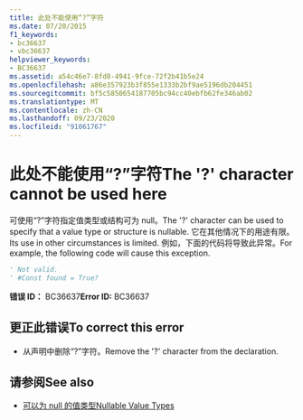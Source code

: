 ```yaml
---
title: 此处不能使用“?”字符
ms.date: 07/20/2015
f1_keywords:
- bc36637
- vbc36637
helpviewer_keywords:
- BC36637
ms.assetid: a54c46e7-8fd8-4941-9fce-72f2b41b5e24
ms.openlocfilehash: a86e357923b3f855e1333b2bf9ae5196db204451
ms.sourcegitcommit: bf5c5850654187705bc94cc40ebfb62fe346ab02
ms.translationtype: MT
ms.contentlocale: zh-CN
ms.lasthandoff: 09/23/2020
ms.locfileid: "91061767"
---
```

# <a name="the--character-cannot-be-used-here"></a><span data-ttu-id="dd6a6-102">此处不能使用“?”字符</span><span class="sxs-lookup"><span data-stu-id="dd6a6-102">The '?' character cannot be used here</span></span>

<span data-ttu-id="dd6a6-103">可使用“?”字符指定值类型或结构可为 null。</span><span class="sxs-lookup"><span data-stu-id="dd6a6-103">The '?' character can be used to specify that a value type or structure is nullable.</span></span> <span data-ttu-id="dd6a6-104">它在其他情况下的用途有限。</span><span class="sxs-lookup"><span data-stu-id="dd6a6-104">Its use in other circumstances is limited.</span></span> <span data-ttu-id="dd6a6-105">例如，下面的代码将导致此异常。</span><span class="sxs-lookup"><span data-stu-id="dd6a6-105">For example, the following code will cause this exception.</span></span>  
  
```vb  
' Not valid.  
' #Const found = True?  
```  
  
 <span data-ttu-id="dd6a6-106">**错误 ID：** BC36637</span><span class="sxs-lookup"><span data-stu-id="dd6a6-106">**Error ID:** BC36637</span></span>  
  
## <a name="to-correct-this-error"></a><span data-ttu-id="dd6a6-107">更正此错误</span><span class="sxs-lookup"><span data-stu-id="dd6a6-107">To correct this error</span></span>  
  
- <span data-ttu-id="dd6a6-108">从声明中删除“?”字符。</span><span class="sxs-lookup"><span data-stu-id="dd6a6-108">Remove the '?' character from the declaration.</span></span>  
  
## <a name="see-also"></a><span data-ttu-id="dd6a6-109">请参阅</span><span class="sxs-lookup"><span data-stu-id="dd6a6-109">See also</span></span>

- [<span data-ttu-id="dd6a6-110">可以为 null 的值类型</span><span class="sxs-lookup"><span data-stu-id="dd6a6-110">Nullable Value Types</span></span>](../programming-guide/language-features/data-types/nullable-value-types.md)
